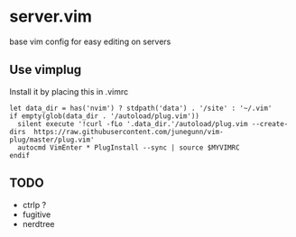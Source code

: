 # server.vim
base vim config for easy editing on servers

## Use vimplug

Install it by placing this in .vimrc

```vimscript
let data_dir = has('nvim') ? stdpath('data') . '/site' : '~/.vim'
if empty(glob(data_dir . '/autoload/plug.vim'))
  silent execute '!curl -fLo '.data_dir.'/autoload/plug.vim --create-dirs  https://raw.githubusercontent.com/junegunn/vim-plug/master/plug.vim'
  autocmd VimEnter * PlugInstall --sync | source $MYVIMRC
endif
```

## TODO
 - ctrlp ?
 - fugitive
 - nerdtree
